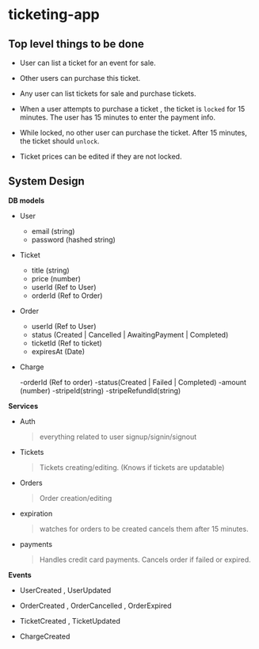 # ticketing-app

## Top level things to be done

- User can list a ticket for an event for sale.

- Other users can purchase this ticket.

- Any user can list tickets for sale and purchase tickets.

- When a user attempts to purchase a ticket , the ticket is `locked` for 15 minutes. The user has 15 minutes to enter the payment info.

- While locked, no other user can purchase the ticket. After 15 minutes, the ticket should `unlock`.

- Ticket prices can be edited if they are not locked.

## System Design

**DB models**

- User

  - email (string)
  - password (hashed string)

- Ticket

  - title (string)
  - price (number)
  - userId (Ref to User)
  - orderId (Ref to Order)

- Order

  - userId (Ref to User)
  - status (Created | Cancelled | AwaitingPayment | Completed)
  - ticketId (Ref to ticket)
  - expiresAt (Date)

- Charge

  -orderId (Ref to order)
  -status(Created | Failed | Completed)
  -amount (number)
  -stripeId(string)
  -stripeRefundId(string)

**Services**

- Auth

  > everything related to user signup/signin/signout

- Tickets

  > Tickets creating/editing. (Knows if tickets are updatable)

- Orders

  > Order creation/editing

- expiration

  > watches for orders to be created cancels them after 15 minutes.

- payments

  > Handles credit card payments. Cancels order if failed or expired.

**Events**

- UserCreated , UserUpdated

- OrderCreated , OrderCancelled , OrderExpired

- TicketCreated , TicketUpdated

- ChargeCreated
